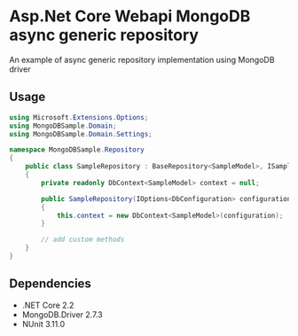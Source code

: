 # Asp.Net Core Webapi MongoDB async generic repository

An example of async generic repository implementation using  MongoDB driver 

Usage
-----
```csharp
using Microsoft.Extensions.Options;
using MongoDBSample.Domain;
using MongoDBSample.Domain.Settings;

namespace MongoDBSample.Repository
{
    public class SampleRepository : BaseRepository<SampleModel>, ISampleRepository
    { 
        private readonly DbContext<SampleModel> context = null;

        public SampleRepository(IOptions<DbConfiguration> configuration) : base(configuration)
        {
            this.context = new DbContext<SampleModel>(configuration);
        }

        // add custom methods
    }
}
```

Dependencies
------------
* .NET Core 2.2
* MongoDB.Driver 2.7.3
* NUnit 3.11.0

